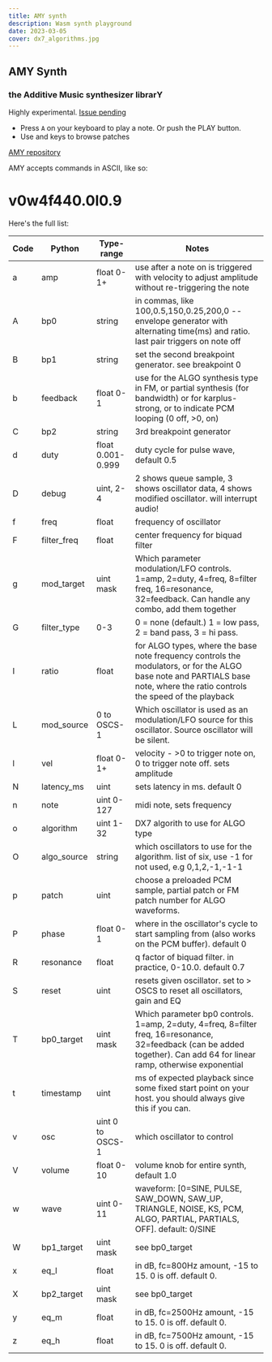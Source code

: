 ```yaml
---
title: AMY synth
description: Wasm synth playground
date: 2023-03-05
cover: dx7_algorithms.jpg
---
```


<script setup>
import AmySynth from './amy.vue'
</script>

## AMY Synth

### the Additive Music synthesizer librarY 

Highly experimental. [Issue pending](https://github.com/bwhitman/amy/issues/35)

<client-only>
<AmySynth />
</client-only>

- Press `A` on your keyboard to play a note. Or push the PLAY button.
- Use <i class="p-3 i-la-arrow-left"></i> and <i class="p-3 i-la-arrow-right"></i> keys to browse patches


[AMY repository](https://github.com/bwhitman/amy) 


AMY accepts commands in ASCII, like so:

# v0w4f440.0l0.9

Here's the full list:

| Code | Python      | Type-range        | Notes                                                                                                                                                                       |
| ---- | ----------- | ----------------- | --------------------------------------------------------------------------------------------------------------------------------------------------------------------------- |
| a    | amp         | float 0-1+        | use after a note on is triggered with velocity to adjust amplitude without re-triggering the note                                                                           |
| A    | bp0         | string            | in commas, like 100,0.5,150,0.25,200,0 -- envelope generator with alternating time(ms) and ratio. last pair triggers on note off                                            |
| B    | bp1         | string            | set the second breakpoint generator. see breakpoint 0                                                                                                                       |
| b    | feedback    | float 0-1         | use for the ALGO synthesis type in FM, or partial synthesis (for bandwidth) or for karplus-strong, or to indicate PCM looping (0 off, >0, on)                               |
| C    | bp2         | string            | 3rd breakpoint generator                                                                                                                                                    |
| d    | duty        | float 0.001-0.999 | duty cycle for pulse wave, default 0.5                                                                                                                                      |
| D    | debug       | uint, 2-4         | 2 shows queue sample, 3 shows oscillator data, 4 shows modified oscillator. will interrupt audio!                                                                           |
| f    | freq        | float             | frequency of oscillator                                                                                                                                                     |
| F    | filter_freq | float             | center frequency for biquad filter                                                                                                                                          |
| g    | mod_target  | uint mask         | Which parameter modulation/LFO controls. 1=amp, 2=duty, 4=freq, 8=filter freq, 16=resonance, 32=feedback. Can handle any combo, add them together                           |
| G    | filter_type | 0-3               | 0 = none (default.) 1 = low pass, 2 = band pass, 3 = hi pass.                                                                                                               |
| I    | ratio       | float             | for ALGO types, where the base note frequency controls the modulators, or for the ALGO base note and PARTIALS base note, where the ratio controls the speed of the playback |
| L    | mod_source  | 0 to OSCS-1       | Which oscillator is used as an modulation/LFO source for this oscillator. Source oscillator will be silent.                                                                 |
| l    | vel         | float 0-1+        | velocity - >0 to trigger note on, 0 to trigger note off. sets amplitude                                                                                                     |
| N    | latency_ms  | uint              | sets latency in ms. default 0                                                                                                                                               |
| n    | note        | uint 0-127        | midi note, sets frequency                                                                                                                                                   |
| o    | algorithm   | uint 1-32         | DX7 algorith to use for ALGO type                                                                                                                                           |
| O    | algo_source | string            | which oscillators to use for the algorithm. list of six, use -1 for not used, e.g 0,1,2,-1,-1-1                                                                             |
| p    | patch       | uint              | choose a preloaded PCM sample, partial patch or FM patch number for ALGO waveforms.                                                                                         |
| P    | phase       | float 0-1         | where in the oscillator's cycle to start sampling from (also works on the PCM buffer). default 0                                                                            |
| R    | resonance   | float             | q factor of biquad filter. in practice, 0-10.0. default 0.7                                                                                                                 |
| S    | reset       | uint              | resets given oscillator. set to > OSCS to reset all oscillators, gain and EQ                                                                                                |
| T    | bp0_target  | uint mask         | Which parameter bp0 controls. 1=amp, 2=duty, 4=freq, 8=filter freq, 16=resonance, 32=feedback (can be added together). Can add 64 for linear ramp, otherwise exponential    |
| t    | timestamp   | uint              | ms of expected playback since some fixed start point on your host. you should always give this if you can.                                                                  |
| v    | osc         | uint 0 to OSCS-1  | which oscillator to control                                                                                                                                                 |
| V    | volume      | float 0-10        | volume knob for entire synth, default 1.0                                                                                                                                   |
| w    | wave        | uint 0-11         | waveform: [0=SINE, PULSE, SAW_DOWN, SAW_UP, TRIANGLE, NOISE, KS, PCM, ALGO, PARTIAL, PARTIALS, OFF]. default: 0/SINE                                                        |
| W    | bp1_target  | uint mask         | see bp0_target                                                                                                                                                              |
| x    | eq_l        | float             | in dB, fc=800Hz amount, -15 to 15. 0 is off. default 0.                                                                                                                     |
| X    | bp2_target  | uint mask         | see bp0_target                                                                                                                                                              |
| y    | eq_m        | float             | in dB, fc=2500Hz amount, -15 to 15. 0 is off. default 0.                                                                                                                    |
| z    | eq_h        | float             | in dB, fc=7500Hz amount, -15 to 15. 0 is off. default 0.                                                                                                                    |
